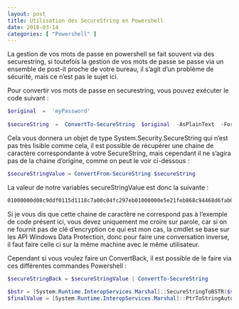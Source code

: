 ```yaml
---
layout: post
title: Utilisation des SecureString en Powershell
date: 2018-03-14
categories: [ "Powershell" ]
---
```


La gestion de vos mots de passe en powershell se fait souvent via des securestring, si toutefois la gestion de vos mots de passe se passe via un ensemble de post-it proche de votre bureau, il s’agit d’un problème de sécurité, mais ce n’est pas le sujet ici.

  

Pour convertir vos mots de passe en securestring, vous pouvez exécuter le code suivant :

```powershell
$original  =  'myPassword'  
  
$secureString  =  ConvertTo-SecureString  $original  -AsPlainText  -Force
```
  

Cela vous donnera un objet de type System.Security.SecureString qui n’est pas très lisible comme cela, il est possible de récupérer une chaine de caractère correspondante à votre SecureString, mais cependant il ne s’agira pas de la chaine d’origine, comme on peut le voir ci-dessous :

```powershell
$secureStringValue = ConvertFrom-SecureString $secureString
```

La valeur de notre variables secureStringValue est donc la suivante :

```powershell
01000000d08c9ddf0115d1118c7a00c04fc297eb01000000e5e21feb868c94468d6fab05f535e198000000000200000000001066000000010000200000002aa496e945431d41 fe82e4e007773caf9379c1cbf563b7163689a5f752b325f5000000000e80000000020000200000007f1837b77634b506072902d0ea16276f66a6b7b05eec06979823d9271fe7 4975100000008a44ddb2f63d13dd1bf298bbc30b679240000000b94350179a432fc6ec084e2ee6ae9099963a82ee2768f8687309a59d8b371d337495240feb9efae58fba6945 9f4e018e070339798facebac15ba06ac845784dc
```

Si je vous dis que cette chaine de caractère ne correspond pas à l’exemple de code présent ici, vous devez uniquement me croire sur parole, car si on ne fournit pas de clé d’encryption ce qui est mon cas, la cmdlet se base sur les API Windows Data Protection, donc pour faire une conversation inverse, il faut faire celle ci sur la même machine avec le même utilisateur.

  

Cependant si vous voulez faire un ConvertBack, il est possible de le faire via ces différentes commandes Powershell :

```powershell
$secureStringBack = $secureStringValue | ConvertTo-SecureString  
  
$bstr = [System.Runtime.InteropServices.Marshal]::SecureStringToBSTR($secureStringBack);  
$finalValue = [System.Runtime.InteropServices.Marshal]::PtrToStringAuto($bstr)
```
